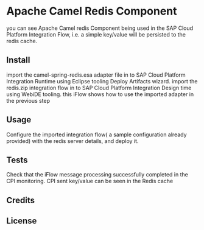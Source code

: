 # Apache Camel Redis Component 

you can see Apache Camel redis Component being used in the SAP Cloud Platform Integration Flow, i.e. a simple key/value will be persisted to the redis cache. 

## Install

import the camel-spring-redis.esa adapter file in to SAP Cloud Platform Integration Runtime using Eclipse tooling Deploy Artifacts wizard. 
import the redis.zip integration flow in to SAP Cloud Platform Integration Design time using WebiDE tooling. this iFlow shows how to use the imported adapter in the previous step
   

## Usage
Configure the imported integration flow( a sample configuration already provided) with the redis server details, and deploy it.  


## Tests

Check that the iFlow message processing successfully completed in the CPI monitoring. CPI sent key/value can be seen in the Redis cache


## Credits


## License
